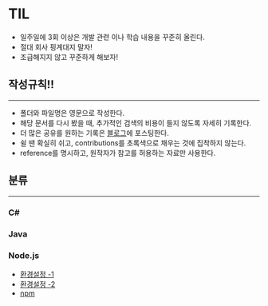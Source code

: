 # TIL

- 일주일에 3회 이상은 개발 관련 이나 학습 내용을 꾸준히 올린다.
- 절대 회사 핑계대지 말자!
- 조급해지지 않고 꾸준하게 해보자!

## 작성규칙!!

---

- 폴더와 파일명은 영문으로 작성한다.
- 해당 문서를 다시 봤을 때, 추가적인 검색의 비용이 들지 않도록 자세히 기록한다.
- 더 많은 공유를 원하는 기록은 [블로그](https://stack94.tistory.com/)에 포스팅한다.
- 쉴 땐 확실히 쉬고, contributions를 초록색으로 채우는 것에 집착하지 않는다.
- reference를 명시하고, 원작자가 참고를 허용하는 자료만 사용한다.

## 분류

---

### C#

### Java

### Node.js
* [환경설정 -1](https://stack94.tistory.com/entry/Nodejs-%ED%95%99%EC%8A%B5%EC%9D%BC%EC%A7%80-%ED%99%98%EA%B2%BD%EC%84%A4%EC%A0%951)
* [환경설정 -2](https://stack94.tistory.com/entry/Nodejs-%ED%95%99%EC%8A%B5%EC%9D%BC%EC%A7%80-%ED%99%98%EA%B2%BD%EC%84%A4%EC%A0%952)
* [npm](https://stack94.tistory.com/entry/Nodejs-%ED%95%99%EC%8A%B5%EC%9D%BC%EC%A7%80-npm)
